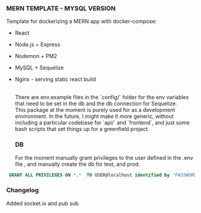 ### MERN TEMPLATE - MYSQL VERSION

Template for dockerizing a MERN app with docker-compose:

- React
- Node.js + Express
- Nodemon + PM2
- MySQL + Sequelize
- Nginx - serving static react build

  <br>
  There are env.example files in the `config/` folder for the env variables that need to be set in the db and the db connection for Sequelize.
  <br>
  This package at the moment is purely used for as a development environment.
  In the future, I might make it more generic, without including a particular codebase for `api/` and `frontend`, and just some bash scripts that set things up for a greenfield project.
  <br>

  ### DB

  For the moment manually grant privileges to the user defined in the .env file , and manually create the db for test, and prod.

```sql
 GRANT ALL PRIVILEGES ON *.*  TO USER@localhost identified by 'PASSWORD';
```

### Changelog

Added socket.io and pub sub
